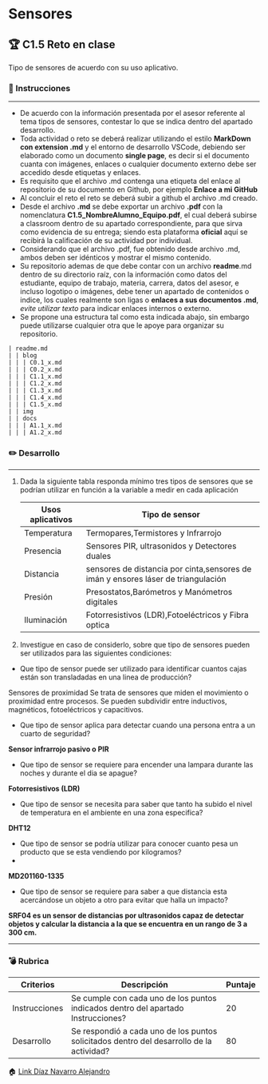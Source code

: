 # Sensores

## :trophy: C1.5 Reto en clase

Tipo de sensores de acuerdo con su uso aplicativo.

### :blue_book: Instrucciones

___

- De acuerdo con la información presentada por el asesor referente al tema tipos de sensores, contestar lo que se indica dentro del apartado desarrollo.
- Toda actividad o reto se deberá realizar utilizando el estilo **MarkDown con extension .md** y el entorno de desarrollo VSCode, debiendo ser elaborado como un documento **single page**, es decir si el documento cuanta con imágenes, enlaces o cualquier documento externo debe ser accedido desde etiquetas y enlaces.
- Es requisito que el archivo .md contenga una etiqueta del enlace al repositorio de su documento en Github, por ejemplo **Enlace a mi GitHub**
- Al concluir el reto el reto se deberá subir a github el archivo .md creado.
- Desde el archivo **.md** se debe exportar un archivo **.pdf** con la nomenclatura **C1.5_NombreAlumno_Equipo.pdf**, el cual deberá subirse a classroom dentro de su apartado correspondiente, para que sirva como evidencia de su entrega; siendo esta plataforma **oficial** aquí se recibirá la calificación de su actividad por individual.
- Considerando que el archivo .pdf, fue obtenido desde archivo .md, ambos deben ser idénticos y mostrar el mismo contenido.
- Su repositorio ademas de que debe contar con un archivo **readme**.md dentro de su directorio raíz, con la información como datos del estudiante, equipo de trabajo, materia, carrera, datos del asesor, e incluso logotipo o imágenes, debe tener un apartado de contenidos o indice, los cuales realmente son ligas o **enlaces a sus documentos .md**, _evite utilizar texto_ para indicar enlaces internos o externo.
- Se propone una estructura tal como esta indicada abajo, sin embargo puede utilizarse cualquier otra que le apoye para organizar su repositorio.  
``` 
| readme.md
| | blog
| | | C0.1_x.md
| | | C0.2_x.md
| | | C1.1_x.md
| | | C1.2_x.md
| | | C1.3_x.md
| | | C1.4_x.md
| | | C1.5_x.md
| | img
| | docs
| | | A1.1_x.md
| | | A1.2_x.md
```

### :pencil2: Desarrollo
___

1. Dada la siguiente tabla responda mínimo tres tipos de sensores que se podrían utilizar en función a la variable a medir en cada aplicación

    Usos aplicativos | Tipo de sensor |
    ---------|----------|
    Temperatura |Termopares,Termistores y Infrarrojo |
    Presencia |Sensores PIR, ultrasonidos y  Detectores duales |
    Distancia | sensores de distancia por cinta,sensores de imán y ensores láser de triangulación |
    Presión |Presostatos,Barómetros y Manómetros digitales |
    Iluminación | Fotorresistivos (LDR),Fotoeléctricos y Fibra optica |

2. Investigue en caso de considerlo, sobre que tipo de sensores pueden ser utilizados para las siguientes condiciones:
  - Que tipo de sensor puede ser utilizado para identificar cuantos cajas están son transladadas en una linea de producción?

Sensores de proximidad
Se trata de sensores que miden el movimiento o proximidad entre procesos. Se pueden subdividir entre inductivos, magnéticos, fotoeléctricos y capacitivos.


  - Que tipo de sensor aplica para  detectar cuando una persona entra a un cuarto de seguridad?

**Sensor infrarrojo pasivo o PIR**


  - Que tipo de sensor se requiere para  encender una lampara durante las noches y durante el dia se apague?

**Fotorresistivos (LDR)**

  - Que tipo de sensor se necesita para saber que tanto ha subido el nivel de temperatura en el ambiente en una zona especifica?

**DHT12**

  - Que tipo de sensor se podría utilizar para conocer cuanto pesa un producto que se esta vendiendo por kilogramos?
  - 

**MD201160-1335**


  - Que tipo de sensor se requiere para saber a que distancia esta acercándose un objeto a otro para evitar que halla un impacto?

**SRF04 es un sensor de distancias por ultrasonidos capaz de detectar objetos y calcular la distancia a la que se encuentra en un rango de 3 a 300 cm.**

___

### :bomb: Rubrica

| Criterios     | Descripción                                                                                  | Puntaje |
| ------------- | -------------------------------------------------------------------------------------------- | ------- |
| Instrucciones | Se cumple con cada uno de los puntos indicados dentro del apartado Instrucciones?            | 20 |
| Desarrollo    | Se respondió a cada uno de los puntos solicitados dentro del desarrollo de la actividad?     | 80      |

:house: [Link  Díaz Navarro Alejandro](https://github.com/AlejandroDiaz96/SistemasProgramables2020)